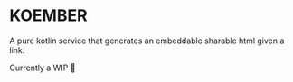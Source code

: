 # KOEMBER
A pure kotlin service that generates an embeddable sharable html given a link.

Currently a WIP 🚧
